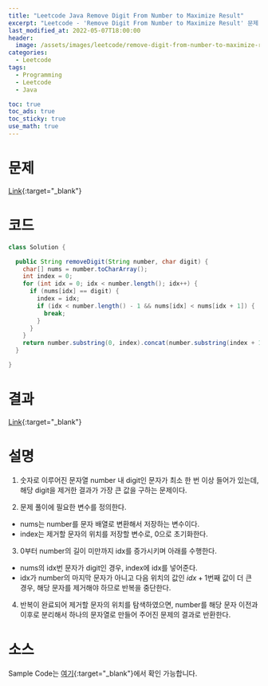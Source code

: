 ```yaml
---
title: "Leetcode Java Remove Digit From Number to Maximize Result"
excerpt: "Leetcode - 'Remove Digit From Number to Maximize Result' 문제 Java 풀이"
last_modified_at: 2022-05-07T18:00:00
header:
  image: /assets/images/leetcode/remove-digit-from-number-to-maximize-result.png
categories:
  - Leetcode
tags:
  - Programming
  - Leetcode
  - Java

toc: true
toc_ads: true
toc_sticky: true
use_math: true
---
```

# 문제
[Link](https://leetcode.com/problems/remove-digit-from-number-to-maximize-result/){:target="_blank"}

# 코드
```java
class Solution {

  public String removeDigit(String number, char digit) {
    char[] nums = number.toCharArray();
    int index = 0;
    for (int idx = 0; idx < number.length(); idx++) {
      if (nums[idx] == digit) {
        index = idx;
        if (idx < number.length() - 1 && nums[idx] < nums[idx + 1]) {
          break;
        }
      }
    }
    return number.substring(0, index).concat(number.substring(index + 1));
  }

}
```

# 결과
[Link](https://leetcode.com/submissions/detail/694661722/){:target="_blank"}

# 설명
1. 숫자로 이루어진 문자열 number 내 digit인 문자가 최소 한 번 이상 들어가 있는데, 해당 digit을 제거한 결과가 가장 큰 값을 구하는 문제이다.

2. 문제 풀이에 필요한 변수를 정의한다.
- nums는 number를 문자 배열로 변환해서 저장하는 변수이다.
- index는 제거할 문자의 위치를 저장할 변수로, 0으로 초기화한다.

3. 0부터 number의 길이 미만까지 idx를 증가시키며 아래를 수행한다.
- nums의 idx번 문자가 digit인 경우, index에 idx를 넣어준다.
- idx가 number의 마지막 문자가 아니고 다음 위치의 값인 $idx + 1$번째 값이 더 큰 경우, 해당 문자를 제거해야 하므로 반복을 중단한다.

4. 반복이 완료되어 제거할 문자의 위치를 탐색하였으면, number를 해당 문자 이전과 이후로 분리해서 하나의 문자열로 만들어 주어진 문제의 결과로 반환한다.

# 소스
Sample Code는 [여기](https://github.com/GracefulSoul/leetcode/blob/master/src/main/java/gracefulsoul/problems/RemoveDigitFromNumberToMaximizeResult.java){:target="_blank"}에서 확인 가능합니다.